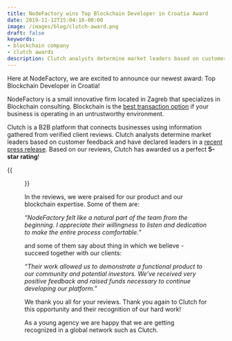 ```yaml
---
title: NodeFactory wins Top Blockchain Developer in Croatia Award
date: 2019-11-12T15:04:10-00:00
image: /images/blog/clutch-award.png
draft: false
keywords:
- blockchain company
- clutch awards
description: Clutch analysts determine market leaders based on customer feedback and have declared leaders in 2019.
---
```


Here at NodeFactory, we are excited to announce our newest award: Top Blockchain Developer in Croatia!

NodeFactory is a small innovative firm located in Zagreb that specializes in Blockchain consulting. Blockchain is the [best transaction option](https://www.forbes.com/sites/forbesagencycouncil/2018/04/05/what-is-blockchain-and-what-can-businesses-benefit-from-it/) if your business is operating in an untrustworthy environment.

Clutch is a B2B platform that connects businesses using information gathered from verified client reviews. Clutch analysts determine market leaders based on customer feedback and have declared leaders in a [recent press release](https://clutch.co/croatia/developers/blockchain). Based on our reviews, Clutch has awarded us a perfect **5-star rating**!

{{<figure src="/images/blog/Croatia_B2B_Companies_2019.png" height="200">}}

In the reviews, we were praised for our product and our blockchain expertise. Some of them are:

*“NodeFactory felt like a natural part of the team from the beginning. I appreciate their willingness to listen and dedication to make the entire process comfortable.”*

and some of them say about thing in which we believe - succeed together with our clients:

*“Their work allowed us to demonstrate a functional product to our community and potential investors. We’ve received very positive feedback and raised funds necessary to continue developing our platform.”*

We thank you all for your reviews. Thank you again to Clutch for this opportunity and their recognition of our hard work!

As a young agency we are happy that we are getting recognized in a global network such as Clutch.
